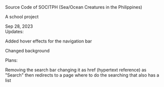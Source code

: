 Source Code of SOCITPH (Sea/Ocean Creatures in the Philippines)

A school project

Sep 28, 2023  
Updates: 

Added hover effects for the navigation bar 

Changed background 
 
Plans:

Removing the search bar changing it as href (hypertext reference) as "Search" then redirects to a page where to do the searching that also has a list
